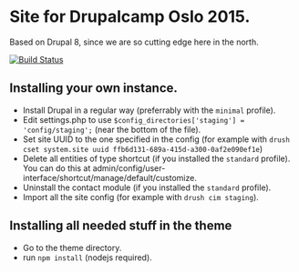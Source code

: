 # Site for Drupalcamp Oslo 2015.

Based on Drupal 8, since we are so cutting edge here in the north.

[![Build Status](https://travis-ci.org/eiriksm/dcamp-d8.svg?branch=master)](https://travis-ci.org/eiriksm/dcamp-d8)

## Installing your own instance.
- Install Drupal in a regular way (preferrably with the `minimal` profile).
- Edit settings.php to use `$config_directories['staging'] = 'config/staging';` (near the bottom of the file).
- Set site UUID to the one specified in the config (for example with `drush cset system.site uuid ffb6d131-689a-415d-a300-0af2e090ef1e`)
- Delete all entities of type shortcut (if you installed the `standard` profile). You can do this at admin/config/user-interface/shortcut/manage/default/customize.
- Uninstall the contact module (if you installed the `standard` profile).
- Import all the site config (for example with `drush cim staging`).

## Installing all needed stuff in the theme
- Go to the theme directory.
- run `npm install` (nodejs required).
